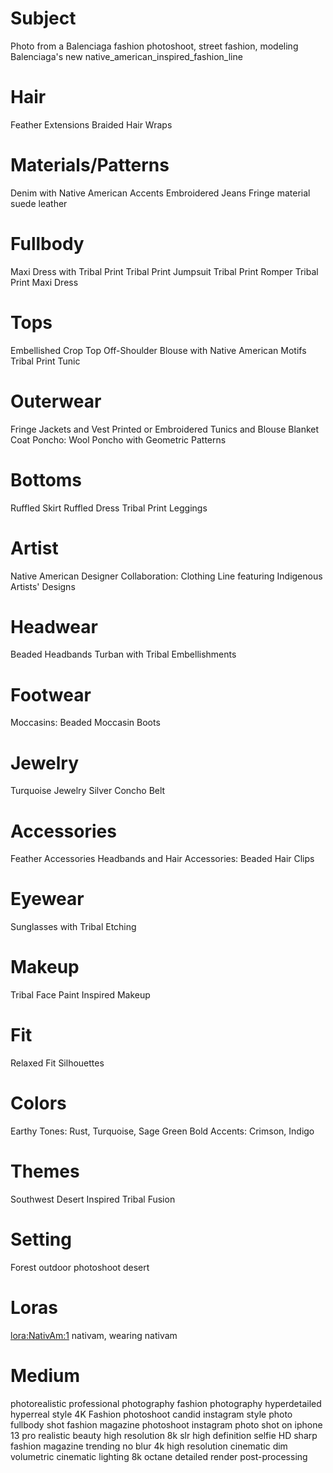 

# Subject
Photo from a Balenciaga fashion photoshoot, street fashion, modeling Balenciaga's new native_american_inspired_fashion_line

# Hair
Feather Extensions
Braided Hair Wraps

# Materials/Patterns
Denim with Native American Accents
Embroidered Jeans
Fringe material
suede
leather

# Fullbody
Maxi Dress with Tribal Print
Tribal Print Jumpsuit
Tribal Print Romper
Tribal Print Maxi Dress


# Tops
Embellished Crop Top
Off-Shoulder Blouse with Native American Motifs
Tribal Print Tunic


# Outerwear
Fringe Jackets and Vest
Printed or Embroidered Tunics and Blouse
Blanket Coat
Poncho: Wool Poncho with Geometric Patterns

# Bottoms
Ruffled Skirt
Ruffled Dress
Tribal Print Leggings


# Artist
Native American Designer Collaboration: Clothing Line featuring Indigenous Artists' Designs

# Headwear
Beaded Headbands
Turban with Tribal Embellishments

# Footwear
Moccasins: Beaded Moccasin Boots

# Jewelry
Turquoise Jewelry
Silver Concho Belt

# Accessories
Feather Accessories
Headbands and Hair Accessories: Beaded Hair Clips

# Eyewear
Sunglasses with Tribal Etching

# Makeup
Tribal Face Paint Inspired Makeup

# Fit
Relaxed Fit Silhouettes

# Colors
Earthy Tones: Rust, Turquoise, Sage Green
Bold Accents: Crimson, Indigo

# Themes
Southwest Desert Inspired
Tribal Fusion

# Setting
Forest
outdoor photoshoot
desert

# Loras
 <lora:NativAm:1> nativam, wearing nativam

# Medium
photorealistic
professional photography
fashion photography
hyperdetailed
hyperreal style
4K
Fashion photoshoot
candid instagram style photo
fullbody shot
fashion magazine photoshoot
instagram photo
shot on iphone 13 pro
realistic beauty
high resolution
8k
slr
high definition
selfie
HD
sharp
fashion magazine trending
no blur
4k high resolution
cinematic
dim volumetric cinematic lighting
8k octane detailed render
post-processing